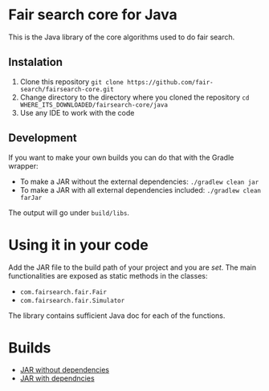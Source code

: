 # Fair search core for Java

This is the Java library of the core algorithms used to do fair search. 

## Instalation

1. Clone this repository `git clone https://github.com/fair-search/fairsearch-core.git`
2. Change directory to the directory where you cloned the repository `cd WHERE_ITS_DOWNLOADED/fairsearch-core/java`
3. Use any IDE to work with the code

## Development

If you want to make your own builds you can do that with the Gradle wrapper:
- To make a JAR without the external dependencies: 
    `./gradlew clean jar`
- To make a JAR with all external dependencies included:
    `./gradlew clean farJar`

The output will go under `build/libs`.

# Using it in your code

Add the JAR file to the build path of your project and you are *set*. The main functionalities are exposed as static methods in the classes:
- `com.fairsearch.fair.Fair`
- `com.fairsearch.fair.Simulator`

The library contains sufficient Java doc for each of the functions.

# Builds

- [JAR without dependencies](https://fair-search.github.io/fairsearch-core/java/fairsearch-core-0.1.jar)
- [JAR with dependncies](https://fair-search.github.io/fairsearch-core/java/fairsearch-core-all-0.1.jar)